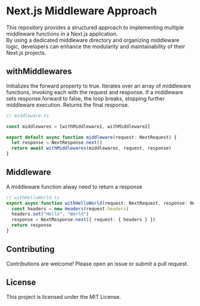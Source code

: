 # Next.js Middleware Approach

This repository provides a structured approach to implementing multiple middleware functions in a Next.js application.<br/>
By using a dedicated middleware directory and organizing middleware logic, developers can enhance the modularity and maintainability of their Next.js projects.

## withMiddlewares
Initializes the forward property to true.
Iterates over an array of middleware functions, invoking each with the request and response.
If a middleware sets response.forward to false, the loop breaks, stopping further middleware execution.
Returns the final response.

```typescript
// middleware.ts

const middlewares = [withMiddleware1, withMiddleware2]

export default async function middleware(request: NextRequest) {
  let response = NextResponse.next()
  return await withMiddlewares(middlewares, request, response)
}
```

## Middleware
A middleware function alway need to return a response
```typescript
// withHelloWorld.ts
export async function withHelloWorld(request: NextRequest, response: NextResponse) {
  const headers = new Headers(request.headers)
  headers.set("Hello", "World")
  response = NextResponse.next({ request: { headers } })
  return response
}
```

## Contributing

Contributions are welcome! Please open an issue or submit a pull request.

## License

This project is licensed under the MIT License.
